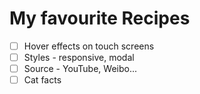 # My favourite Recipes

- [ ] Hover effects on touch screens
- [ ] Styles - responsive, modal
- [ ] Source - YouTube, Weibo...
- [ ] Cat facts
